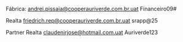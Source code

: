 Fábrica:
andrei.pissaia@cooperauriverde.com.br.uat
Financeiro09#
 
Realta
friedrich.rep@cooperauriverde.com.br.uat
srapp@25
 
Partner Realta
claudenirjose@hotmail.com.uat
Auriverde123